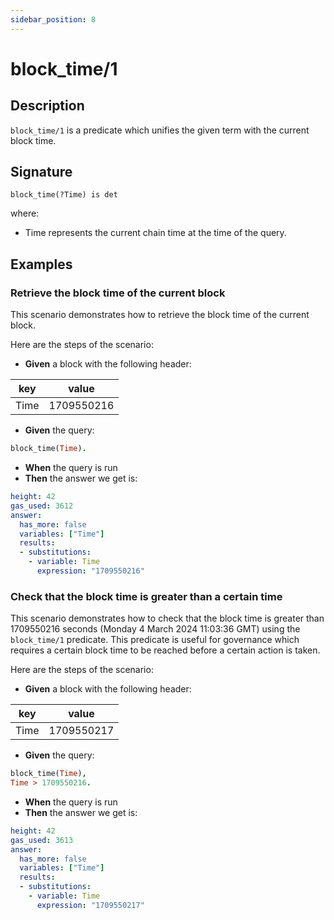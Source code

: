 ```yaml
---
sidebar_position: 8
---
```

[//]: # (This file is auto-generated. Please do not modify it yourself.)

# block_time/1

## Description

`block_time/1` is a predicate which unifies the given term with the current block time.

## Signature

```text
block_time(?Time) is det
```

where:

- Time represents the current chain time at the time of the query.

## Examples

### Retrieve the block time of the current block

This scenario demonstrates how to retrieve the block time of the current block.

Here are the steps of the scenario:

- **Given** a block with the following header:

| key | value |
| --- | ----- |
| Time | 1709550216 |

- **Given** the query:

```  prolog
block_time(Time).
```

- **When** the query is run
- **Then** the answer we get is:

```  yaml
height: 42
gas_used: 3612
answer:
  has_more: false
  variables: ["Time"]
  results:
  - substitutions:
    - variable: Time
      expression: "1709550216"
```

### Check that the block time is greater than a certain time

This scenario demonstrates how to check that the block time is greater than 1709550216 seconds (Monday 4 March 2024 11:03:36 GMT)
using the `block_time/1` predicate. This predicate is useful for governance which requires a certain block time to be
reached before a certain action is taken.

Here are the steps of the scenario:

- **Given** a block with the following header:

| key | value |
| --- | ----- |
| Time | 1709550217 |

- **Given** the query:

```  prolog
block_time(Time),
Time > 1709550216.
```

- **When** the query is run
- **Then** the answer we get is:

```  yaml
height: 42
gas_used: 3613
answer:
  has_more: false
  variables: ["Time"]
  results:
  - substitutions:
    - variable: Time
      expression: "1709550217"
```
